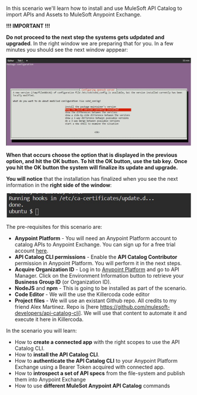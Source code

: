 
<br>

In this scenario we'll learn how to install and use MuleSoft API Catalog to import APIs and Assets to MuleSoft Anypoint Exchange.


**!!! IMPORTANT !!!**

**Do not proceed to the next step the systems gets udpdated and upgraded**. In the right window we are preparing that for you. In a few minutes you should see the next window apppear:

![Ubuntu](https://raw.githubusercontent.com/rcarrascosps/tester-kc/main/mule-tester/assets/intro.jpg?raw=true)

**When that occurs choose the option that is displayed in the previous option, and hit the OK button. To hit the OK button, use the tab key.**
**Once you hit the OK button the system will finalize its update and upgrade.**

**You will notice** that the installation has finalized when you see the next information in the **right side of the window**:

![Ubuntu](https://raw.githubusercontent.com/rcarrascosps/tester-kc/main/mule-tester/assets/intro1.jpg?raw=true)

The pre-requisites for this scenario are:


-   **Anypoint Platform**  - You will need an Anypoint Platform account to catalog APIs to Anypoint Exchange. You can sign up for a free trial account  [here](https://anypoint.mulesoft.com/login/#/signup?apintent=generic).
-   **API Catalog CLI permissions**  - Enable the  **API Catalog Contributor**  permission in Anypoint Platform. You will perform it in the next steps.
-   **Acquire Organization ID**  - Log in to  [Anypoint Platform](https://anypoint.mulesoft.com/)  and go to API Manager. Click on the Environment Information button to retrieve your  **Business Group ID**  (or Organization ID).
-   **NodeJS**  and  **npm**  - This is going to be installed as part of the scenario.
-   **Code Editor**  - We will the use the Killercoda code editor
-   **Project files**  - We will use an existant Github repo. All credits to my friend Alex Martinez. Repo is [here https://github.com/mulesoft-developers/api-catalog-cli]. We will use that content to automate it and execute it here in Killercoda.


In the scenario you will learn:

- How to **create a connected app** with the right scopes to use the API Catalog CLI.
- How to **install the API Catalog CLI**.
- How to **authenticate the API Catalog CLI** to your Anypoint Platform Exchange using a Bearer Token acquired with connected app.  
- How to **introspect a set of API specs** from the file-system and publish them into Anypoint Exchange
- How to use **different MuleSot Anypoint API Catalog** commands

